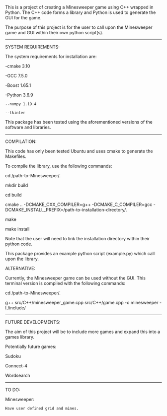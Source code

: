 This is a project of creating a Minesweeper game using C++ wrapped in Python. The C++ code forms a library and Python is used to generate the GUI for the game. 

The purpose of this project is for the user to call upon the Minesweeper game and GUI within their own python script(s).

--------------------------------------------------------------------------------
SYSTEM REQUIREMENTS:

The system requirements for installation are:

  -cmake 3.10

  -GCC 7.5.0

  -Boost 1.65.1

  -Python 3.6.9

    --numpy 1.19.4

    --tkinter
 
This package has been tested using the aforementioned versions of the software and libraries.

--------------------------------------------------------------------------------
COMPILATION:

This code has only been tested Ubuntu and uses cmake to generate the Makefiles.

To compile the library, use the following commands:
  
  cd /path-to-Minesweeper/.

  mkdir build

  cd build

  cmake .. -DCMAKE_CXX_COMPILER=g++ -DCMAKE_C_COMPILER=gcc -DCMAKE_INSTALL_PREFIX=/path-to-installation-directory/. 

  make

  make install

Note that the user will need to link the installation directory within their python code.

This package provides an example python script (example.py) which call upon the library. 

ALTERNATIVE:

Currently, the Minesweeper game can be used without the GUI.
This terminal version is compiled with the following commands: 
  
  cd /path-to-Minesweeper/.

  g++ src/C++/minesweeper_game.cpp src/C++/game.cpp -o minesweeper -I./include/ 

--------------------------------------------------------------------------------
FUTURE DEVELOPMENTS:

The aim of this project will be to include more games and expand this into a games library.

Potentially future games:

  Sudoku

  Connect-4

  Wordsearch

--------------------------------------------------------------------------------
TO DO:

  Minesweeper:

    Have user defined grid and mines.
